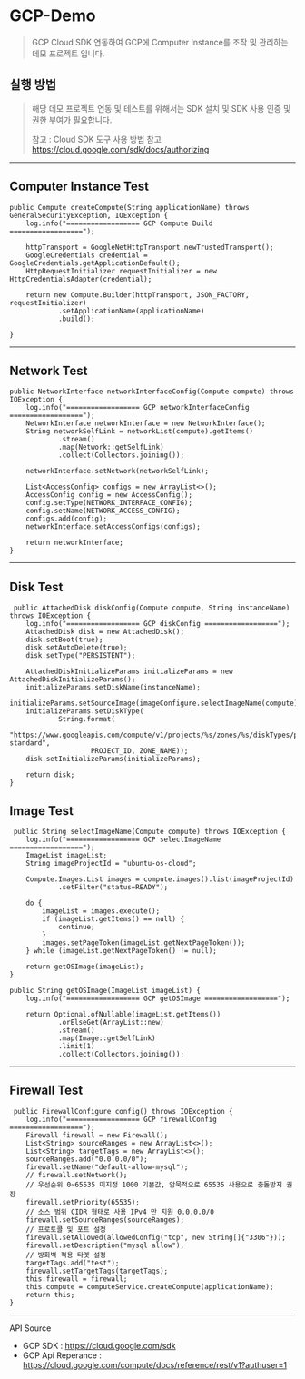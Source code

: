 # GCP-Demo

> GCP Cloud SDK 연동하여 GCP에 Computer Instance를 조작 및 관리하는 데모 프로젝트 입니다. 


## 실행 방법
> 해당 데모 프로젝트 연동 및 테스트를 위해서는 SDK 설치 및 SDK 사용 인증 및 권한 부여가 필요합니다. 
> 
> 참고 : Cloud SDK 도구 사용 방법 참고 https://cloud.google.com/sdk/docs/authorizing

---
## Computer Instance  Test

    public Compute createCompute(String applicationName) throws GeneralSecurityException, IOException {
        log.info("================== GCP Compute Build ==================");

        httpTransport = GoogleNetHttpTransport.newTrustedTransport();
        GoogleCredentials credential = GoogleCredentials.getApplicationDefault();
        HttpRequestInitializer requestInitializer = new HttpCredentialsAdapter(credential);

        return new Compute.Builder(httpTransport, JSON_FACTORY, requestInitializer)
                .setApplicationName(applicationName)
                .build();

    }
---

## Network Test
  
    public NetworkInterface networkInterfaceConfig(Compute compute) throws IOException {
        log.info("================== GCP networkInterfaceConfig ==================");
        NetworkInterface networkInterface = new NetworkInterface();
        String networkSelfLink = networkList(compute).getItems()
                .stream()
                .map(Network::getSelfLink)
                .collect(Collectors.joining());

        networkInterface.setNetwork(networkSelfLink);

        List<AccessConfig> configs = new ArrayList<>();
        AccessConfig config = new AccessConfig();
        config.setType(NETWORK_INTERFACE_CONFIG);
        config.setName(NETWORK_ACCESS_CONFIG);
        configs.add(config);
        networkInterface.setAccessConfigs(configs);

        return networkInterface;
    }
---    

## Disk Test

     public AttachedDisk diskConfig(Compute compute, String instanceName) throws IOException {
        log.info("================== GCP diskConfig ==================");
        AttachedDisk disk = new AttachedDisk();
        disk.setBoot(true);
        disk.setAutoDelete(true);
        disk.setType("PERSISTENT");

        AttachedDiskInitializeParams initializeParams = new AttachedDiskInitializeParams();
        initializeParams.setDiskName(instanceName);
        initializeParams.setSourceImage(imageConfigure.selectImageName(compute));
        initializeParams.setDiskType(
                String.format(
                        "https://www.googleapis.com/compute/v1/projects/%s/zones/%s/diskTypes/pd-standard",
                        PROJECT_ID, ZONE_NAME));
        disk.setInitializeParams(initializeParams);

        return disk;
    }

## Image Test

     public String selectImageName(Compute compute) throws IOException {
        log.info("================== GCP selectImageName ==================");
        ImageList imageList;
        String imageProjectId = "ubuntu-os-cloud";

        Compute.Images.List images = compute.images().list(imageProjectId)
                .setFilter("status=READY");

        do {
            imageList = images.execute();
            if (imageList.getItems() == null) {
                continue;
            }
            images.setPageToken(imageList.getNextPageToken());
        } while (imageList.getNextPageToken() != null);

        return getOSImage(imageList);
    }

    public String getOSImage(ImageList imageList) {
        log.info("================== GCP getOSImage ==================");

        return Optional.ofNullable(imageList.getItems())
                .orElseGet(ArrayList::new)
                .stream()
                .map(Image::getSelfLink)
                .limit(1)
                .collect(Collectors.joining());



---

## Firewall Test

     public FirewallConfigure config() throws IOException {
        log.info("================== GCP firewallConfig ==================");
        Firewall firewall = new Firewall();
        List<String> sourceRanges = new ArrayList<>();
        List<String> targetTags = new ArrayList<>();
        sourceRanges.add("0.0.0.0/0");
        firewall.setName("default-allow-mysql");
        // firewall.setNetwork();
        // 우선순위 0~65535 미지정 1000 기본값, 암묵적으로 65535 사용으로 충돌방지 권장
        firewall.setPriority(65535);
        // 소스 범위 CIDR 형태로 사용 IPv4 만 지원 0.0.0.0/0
        firewall.setSourceRanges(sourceRanges);
        // 프로토콜 및 포트 설정
        firewall.setAllowed(allowedConfig("tcp", new String[]{"3306"}));
        firewall.setDescription("mysql allow");
        // 방화벽 적용 타겟 설정
        targetTags.add("test");
        firewall.setTargetTags(targetTags);
        this.firewall = firewall;
        this.compute = computeService.createCompute(applicationName);
        return this;
    }
  
---
API Source 
 - GCP SDK : https://cloud.google.com/sdk
 - GCP Api Reperance : https://cloud.google.com/compute/docs/reference/rest/v1?authuser=1
